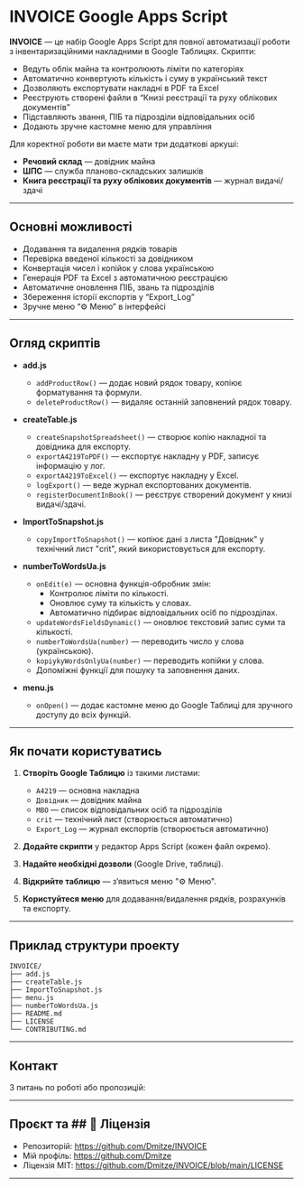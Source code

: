 # INVOICE Google Apps Script

**INVOICE** — це набір Google Apps Script для повної автоматизації роботи з інвентаризаційними накладними в Google Таблицях. Скрипти:

- Ведуть облік майна та контролюють ліміти по категоріях  
- Автоматично конвертують кількість і суму в український текст  
- Дозволяють експортувати накладні в PDF та Excel  
- Реєструють створені файли в “Книзі реєстрації та руху облікових документів”  
- Підставляють звання, ПІБ та підрозділи відповідальних осіб  
- Додають зручне кастомне меню для управління  

Для коректної роботи ви маєте мати три додаткові аркуші:

- **Речовий склад** — довідник майна  
- **ШПС** — служба планово-складських залишків  
- **Книга реєстрації та руху облікових документів** — журнал видачі/здачі 

---

## Основні можливості

- Додавання та видалення рядків товарів  
- Перевірка введеної кількості за довідником  
- Конвертація чисел і копійок у слова українською  
- Генерація PDF та Excel з автоматичною реєстрацією  
- Автоматичне оновлення ПІБ, звань та підрозділів  
- Збереження історії експортів у “Export_Log”  
- Зручне меню “⚙️ Меню” в інтерфейсі  

---

## Огляд скриптів

- **add.js**  
  - `addProductRow()` — додає новий рядок товару, копіює форматування та формули.
  - `deleteProductRow()` — видаляє останній заповнений рядок товару.

- **createTable.js**  
  - `createSnapshotSpreadsheet()` — створює копію накладної та довідника для експорту.
  - `exportA4219ToPDF()` — експортує накладну у PDF, записує інформацію у лог.
  - `exportA4219ToExcel()` — експортує накладну у Excel.
  - `logExport()` — веде журнал експортованих документів.
  - `registerDocumentInBook()` — реєструє створений документ у книзі видачі/здачі.

- **ImportToSnapshot.js**  
  - `copyImportToSnapshot()` — копіює дані з листа "Довідник" у технічний лист "crit", який використовується для експорту.

- **numberToWordsUa.js**  
  - `onEdit(e)` — основна функція-обробник змін:  
    - Контролює ліміти по кількості.
    - Оновлює суму та кількість у словах.
    - Автоматично підбирає відповідальних осіб по підрозділах.
  - `updateWordsFieldsDynamic()` — оновлює текстовий запис суми та кількості.
  - `numberToWordsUa(number)` — переводить число у слова (українською).
  - `kopiykyWordsOnlyUa(number)` — переводить копійки у слова.
  - Допоміжні функції для пошуку та заповнення даних.

- **menu.js**  
  - `onOpen()` — додає кастомне меню до Google Таблиці для зручного доступу до всіх функцій.

---

## Як почати користуватись

1. **Створіть Google Таблицю** із такими листами:
    - `А4219` — основна накладна
    - `Довідник` — довідник майна
    - `МВО` — список відповідальних осіб та підрозділів
    - `crit` — технічний лист (створюється автоматично)
    - `Export_Log` — журнал експортів (створюється автоматично)

2. **Додайте скрипти** у редактор Apps Script (кожен файл окремо).

3. **Надайте необхідні дозволи** (Google Drive, таблиці).

4. **Відкрийте таблицю** — з’явиться меню "⚙️ Меню".

5. **Користуйтеся меню** для додавання/видалення рядків, розрахунків та експорту.

---

## Приклад структури проекту

```
INVOICE/
├── add.js
├── createTable.js
├── ImportToSnapshot.js
├── menu.js
├── numberToWordsUa.js
├── README.md
├── LICENSE
└── CONTRIBUTING.md
```

---

## Контакт

З питань по роботі або пропозицій:  

---

## Проєкт та ## 📄 Ліцензія

- Репозиторій: https://github.com/Dmitze/INVOICE  
- Мій профіль: https://github.com/Dmitze  
- Ліцензія MIT: https://github.com/Dmitze/INVOICE/blob/main/LICENSE  

---



